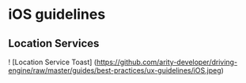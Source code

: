 # iOS guidelines
## Location Services
! [Location Service Toast]
(https://github.com/arity-developer/driving-engine/raw/master/guides/best-practices/ux-guidelines/iOS.jpeg)
